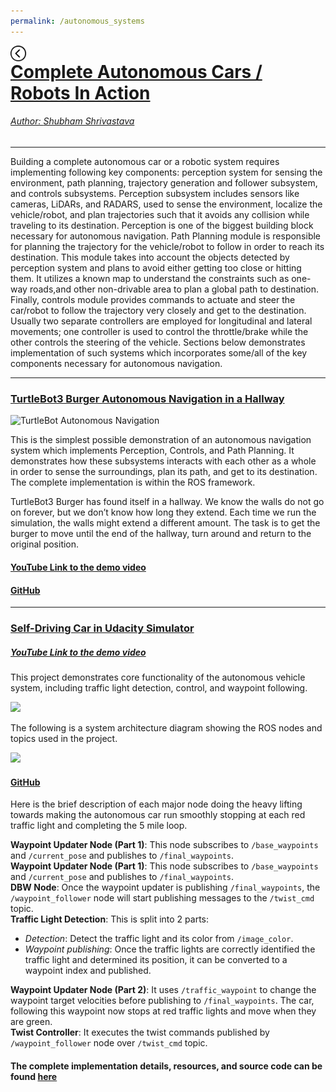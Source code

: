 ```yaml
---
permalink: /autonomous_systems
---
```


<a href="../../index.html"><img style="float: left;" src="/img/back_button.png" height="25" width="25">

# Complete Autonomous Cars / Robots In Action

###### Author: *[Shubham Shrivastava](http://www.towardsautonomy.com/#shubham)*   

---

Building a complete autonomous car or a robotic system requires implementing following key components: perception system for sensing the environment, path planning, trajectory generation and follower subsystem, and controls subsystems. Perception subsystem includes sensors like cameras, LiDARs, and RADARS, used to sense the environment, localize the vehicle/robot, and plan trajectories such that it avoids any collision while traveling to its destination. Perception is one of the biggest building block necessary for autonomous navigation. Path Planning module is responsible for planning the trajectory for the vehicle/robot to follow in order to reach its destination. This module takes into account the objects detected by perception system and plans to avoid either getting too close or hitting them. It utilizes a known map to understand the constraints such as one-way roads,and other non-drivable area to plan a global path to destination. Finally, controls module provides commands to actuate and steer the car/robot to follow the trajectory very closely and get to the destination. Usually two separate controllers are employed for longitudinal and lateral movements; one controller is used to control the throttle/brake while the other controls the steering of the vehicle. Sections below demonstrates implementation of such systems which incorporates some/all of  the key components necessary for autonomous navigation.

---

### [TurtleBot3 Burger Autonomous Navigation in a Hallway](https://github.com/towardsautonomy/turtlebot_nav)

![TurtleBot Autonomous Navigation](/docs/autonomous_systems/img/turtlebot.gif)

This is the simplest possible demonstration of an autonomous navigation system which implements Perception, Controls, and Path Planning. It demonstrates how these subsystems interacts with each other as a whole in order to sense the surroundings, plan its path, and get to its destination. The complete implementation is within the ROS framework.

TurtleBot3 Burger has found itself in a hallway. We know the walls do not go on forever, but we don’t know how long they extend. Each time we run the simulation, the walls might extend a different amount. The task is to get the burger to move until the end of the hallway, turn around and return to the original position.

#### [YouTube Link to the demo video](https://youtu.be/Pg-DAB2tA5c "TurtleBot Autonomous Navigation")

#### [GitHub](https://github.com/towardsautonomy/turtlebot_nav)

---

### [Self-Driving Car in Udacity Simulator](https://github.com/towardsautonomy/self_driving_car_udacity)

##### [YouTube Link to the demo video](https://youtu.be/aHQQqLsYMUg "Udacity Self-Driving Car")

This project demonstrates core functionality of the autonomous vehicle system, including traffic light detection, control, and waypoint following.

![](/docs/autonomous_systems/img/udacity_simulator_self_driving.gif)

The following is a system architecture diagram showing the ROS nodes and topics used in the project.

![](/docs/autonomous_systems/img/udacity_sim_project-rosgraph.png)

#### [GitHub](https://github.com/towardsautonomy/self_driving_car_udacity)

Here is the brief description of each major node doing the heavy lifting towards making the autonomous car run smoothly stopping at each red traffic light and completing the 5 mile loop.  

**Waypoint Updater Node (Part 1)**: This node subscribes to ```/base_waypoints``` and ```/current_pose``` and publishes to ```/final_waypoints```.  
**Waypoint Updater Node (Part 1)**: This node subscribes to ```/base_waypoints``` and ```/current_pose``` and publishes to ```/final_waypoints```.  
**DBW Node**: Once the waypoint updater is publishing ```/final_waypoints```, the ```/waypoint_follower``` node will start publishing messages to the ```/twist_cmd``` topic.  
**Traffic Light Detection**: This is split into 2 parts:  
 * *Detection*: Detect the traffic light and its color from ```/image_color```.
 * *Waypoint publishing*: Once the traffic lights are correctly identified the traffic light and determined its position, it can be converted to a waypoint index and published.     

**Waypoint Updater Node (Part 2)**: It uses ```/traffic_waypoint``` to change the waypoint target velocities before publishing to ```/final_waypoints```. The car, following this waypoint now stops at red traffic lights and move when they are green.   
**Twist Controller**: It executes the twist commands published by ```/waypoint_follower``` node over ```/twist_cmd``` topic.

#### The complete implementation details, resources, and source code can be found [here](https://github.com/towardsautonomy/towardsautonomy.github.io/tree/master/projects/self_driving_car_udacity)
